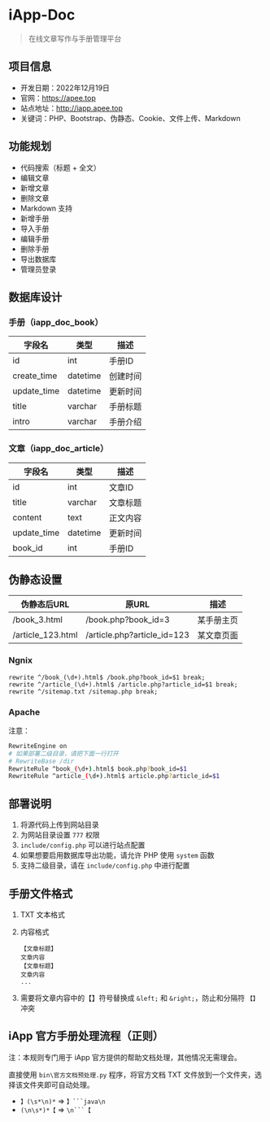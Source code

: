 # iApp-Doc

> 在线文章写作与手册管理平台

## 项目信息

- 开发日期：2022年12月19日
- 官网：https://apee.top
- 站点地址：http://iapp.apee.top
- 关键词：PHP、Bootstrap、伪静态、Cookie、文件上传、Markdown

## 功能规划

- 代码搜索（标题 + 全文）
- 编辑文章
- 新增文章
- 删除文章
- Markdown 支持
- 新增手册
- 导入手册
- 编辑手册
- 删除手册
- 导出数据库
- 管理员登录

## 数据库设计

### 手册（iapp_doc_book）

| 字段名      | 类型     | 描述     |
| ----------- | -------- | -------- |
| id          | int      | 手册ID   |
| create_time | datetime | 创建时间 |
| update_time | datetime | 更新时间 |
| title       | varchar  | 手册标题 |
| intro       | varchar  | 手册介绍 |

### 文章（iapp_doc_article）

| 字段名      | 类型     | 描述     |
| ----------- | -------- | -------- |
| id          | int      | 文章ID   |
| title       | varchar  | 文章标题 |
| content     | text     | 正文内容 |
| update_time | datetime | 更新时间 |
| book_id     | int      | 手册ID   |

## 伪静态设置

| 伪静态后URL       | 原URL                       | 描述       |
| ----------------- | --------------------------- | ---------- |
| /book_3.html      | /book.php?book_id=3         | 某手册主页 |
| /article_123.html | /article.php?article_id=123 | 某文章页面 |

### Ngnix

```
rewrite ^/book_(\d+).html$ /book.php?book_id=$1 break;
rewrite ^/article_(\d+).html$ /article.php?article_id=$1 break;
rewrite ^/sitemap.txt /sitemap.php break;
```

### Apache

注意：

```bash
RewriteEngine on
# 如果部署二级目录，请把下面一行打开
# RewriteBase /dir
RewriteRule ^book_(\d+).html$ book.php?book_id=$1
RewriteRule ^article_(\d+).html$ article.php?article_id=$1
```

## 部署说明

1. 将源代码上传到网站目录
2. 为网站目录设置 `777` 权限
3. `include/config.php` 可以进行站点配置
4. 如果想要启用数据库导出功能，请允许 PHP 使用 `system` 函数
5. 支持二级目录，请在 `include/config.php` 中进行配置

## 手册文件格式

1. TXT 文本格式
2. 内容格式

    ```
    【文章标题】
    文章内容
    【文章标题】
    文章内容
    ...
    ```

3. 需要将文章内容中的【】符号替换成 `&left;` 和 `&right;`，防止和分隔符 `【】` 冲突

## iApp 官方手册处理流程（正则）

注：本规则专门用于 iApp 官方提供的帮助文档处理，其他情况无需理会。

直接使用 `bin\官方文档预处理.py` 程序，将官方文档 TXT 文件放到一个文件夹，选择该文件夹即可自动处理。

- `】(\s*\n)*` => `】```java\n`
- `(\n\s*)*【` => `\n```【`
